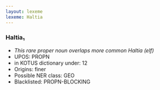 ```yaml
---
layout: lexeme
lexeme: Haltia
---
```


###  Haltia₁

* _This rare proper noun overlaps more common *Haltia* (elf)_
* UPOS:  PROPN
* in KOTUS dictionary under:  12
* Origins: finer 
* Possible NER class:  GEO
* Blacklisted:  PROPN-BLOCKING

